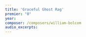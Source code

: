 ```yaml
---
title: 'Graceful Ghost Rag'
premier: "0"
year: 
composer: /composers/william-bolcom
audio_excerpts: 
---
```

